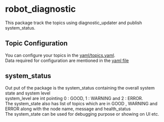 # robot_diagnostic
This package track the topics using diagnostic_updater and publish system_status.

## Topic Configuration
You can configure your topics in the [yaml/topics.yaml](yaml/topics.yaml).\
Data required for configuration are mentioned in the [yaml file](yaml/topics.yaml)

## system_status
Out put of the package is the system_status containing the overall system state and system level\
system_level are int pointing 0 : GOOD, 1 : WARNING and 2 : ERROR.\
The system_state also has list of topics which are in GOOD , WARNING and ERROR along with the node name, message and health_status\
The system_state can be used for debugging purpose or showing on UI etc.